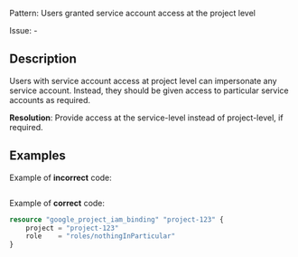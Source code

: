 Pattern: Users granted service account access at the project level

Issue: -

## Description

Users with service account access at project level can impersonate any service account. Instead, they should be given access to particular service accounts as required.

**Resolution**: Provide access at the service-level instead of project-level, if required.

## Examples

Example of **incorrect** code:

```terraform

```

Example of **correct** code:

```terraform
resource "google_project_iam_binding" "project-123" {
	project = "project-123"
	role    = "roles/nothingInParticular"
}
```